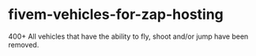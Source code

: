 # fivem-vehicles-for-zap-hosting
 400+ All vehicles that have the ability to fly, shoot and/or jump have been removed.
